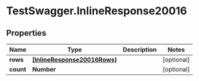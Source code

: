 # TestSwagger.InlineResponse20016

## Properties

Name | Type | Description | Notes
------------ | ------------- | ------------- | -------------
**rows** | [**[InlineResponse20016Rows]**](InlineResponse20016Rows.md) |  | [optional] 
**count** | **Number** |  | [optional] 


